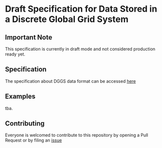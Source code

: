# Draft Specification for Data Stored in a Discrete Global Grid System

## Important Note

This specification is currently in draft mode and not considered production ready yet.

## Specification

The specification about DGGS data format can be accessed [here](./dggs-data-spec.md)

## Examples

tba.

## Contributing

Everyone is welcomed to contribute to this repository by opening a Pull Request or by filing an [issue](https://github.com/danlooo/dggs-data-spec/issues/new)
